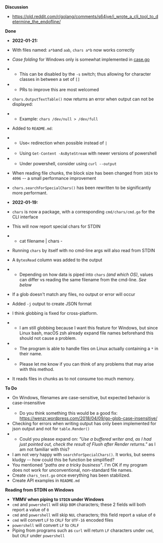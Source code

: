 **Discussion**

* https://old.reddit.com/r/golang/comments/s64jye/i_wrote_a_cli_tool_to_determine_the_endofline/

**Done**

* **2022-01-21:**
* With files named: `a*b`and `aab`, `chars a*b` now works correctly
* *Case folding* for Windows only is somewhat implemented in [case.go](case.go)
* * This can be disabled by the `-s` switch; thus allowing for character classes in between a set of `[]`
* * PRs to improve this are most welcomed
* `chars.OutputTextTable()` now returns an error when output can not be displayed:
* * Example: `chars /dev/null > /dev/full`
* Added to `README.md`:
* * Use`<` redirection when possible instead of `|`
* * Using `Get-Content -AsByteStream` with newer versions of powershell
* * Under powershell, consider using `curl --output`
* When reading file chunks, the block size has been changed from `1024` to `4096` -- a small performance improvement
* `chars.searchForSpecialChars()` has been rewritten to be significantly more performant.

* **2022-01-19:**
* `chars` is now a package, with a corresponding `cmd/chars/cmd.go` for the CLI interface
* This will now report special chars for STDIN
* * cat filename | chars -
* Running `chars` by itself with no cmd-line args will also read from STDIN
* A `BytesRead` column was added to the output
* * Depending on how data is piped into `chars` *(and which OS)*, values can differ vs reading the same filename from the cmd-line. *See below*
* If a glob doesn't match any files, no output or error will occur
* Added `-j` output to create JSON format
* I think globbing is fixed for cross-platform.  
* * I am still globbing because I want this feature for Windows, but since Linux bash, macOS zsh already expand file names beforehand this should not cause a problem.
* * The program is able to handle files on Linux actually containing a `*` in their name. 
* * Please let me know if you can think of any problems that may arise with this method.
* It reads files in chunks as to not consume too much memory.

**To Do**
* On Windows, filenames are case-sensitive, but expected behavior is case-insensitive
* * Do you think something this would be a good fix: https://wenzr.wordpress.com/2018/04/09/go-glob-case-insensitive/
* Checking for errors when writing output has only been implemented for json output and not for `table.Render()`
* * Could you please expand on: *"Use a buffered writer and, as I had just pointed out, check the result of Flush after Render returns."* as I am not familiar with this?
* I am not very happy with `searchForSpecialChars()`.  It works, but seems kludgy -- how could this be function be simplified?
* You mentioned *"paths are a tricky business"*. I'm OK if my program does not work for unconventional, non-standard file names.
* Create `chars_test.go` once everything has been stabilized.
* Create API examples in `README.md`

**Reading from STDIN on Windows**
* **YMMV when piping to `STDIN` under Windows**
* `cmd` and `powershell` will skip `BOM` characters; these 2 fields will both report a value of `0`
* `cmd` and `powershell` will skip `NUL` characters; this field report a value of `0`
* `cmd` will convert `LF` to `CRLF` for `UTF-16` encoded files
* `powershell` will convert `LF` to `CRLF`
* Piping from programs such as `curl` will return `LF` characters under `cmd`, but `CRLF` under `powershell`
